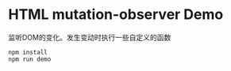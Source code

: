 HTML mutation-observer Demo
===========================

监听DOM的变化。发生变动时执行一些自定义的函数

```
npm install
npm run demo
```

